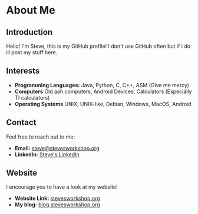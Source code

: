 # About Me

## Introduction
Hello! I'm Steve, this is my GitHub profile! I don't use GitHub often but if i do ill post my stuff here.

## Interests
- **Programming Languages:** Java, Python, C, C++, ASM (Give me mercy)
- **Computers** Old aah computers, Android Devices, Calculators (Especially TI calculators)
- **Operating Systems** UNIX, UNIX-like, Debian, Windows, MacOS, Android


## Contact
Feel free to reach out to me:
- **Email:** [steve@stevesworkshop.org](mailto:steve@stevesworkshop.org)
- **LinkedIn:** [Steve's LinkedIn](https://www.linkedin.com/in/steve-peto-monge-8b824630a)

## Website
I encourage you to have a look at my website!
- **Website Link:** [stevesworkshop.org](https://stevesworkshop.org)
- **My blog:** [blog.stevesworkshop.org](https://blog.stevesworkshop.org)
